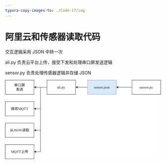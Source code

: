 ```yaml
---
typora-copy-images-to: ./Code-17/img
---
```


# 阿里云和传感器读取代码

交互逻辑采用 JSON 中转一次

ali.py 负责云平台上传，接受下发和处理串口屏发送逻辑

sensor.py 负责处理传感器逻辑并存储 JSON


![阿里云和传感器.drawio](./img/阿里云和传感器.drawio.svg)
